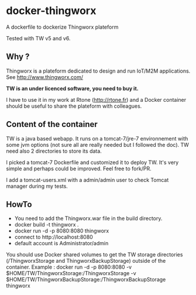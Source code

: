 # docker-thingworx
A dockerfile to dockerize Thingworx plateform

Tested with TW v5 and v6.

Why ?
-----

Thingworx is a plateform dedicated to design and run IoT/M2M applications. See http://www.thingworx.com/

**TW is an under licenced software, you need to buy it.**

I have to use it in my work at Rtone (http://rtone.fr) and a Docker container should be useful to share the plateform with colleagues.

Content of the container
------------------------

TW is a java based webapp. It runs on a tomcat-7/jre-7 environnement with some jvm options (not sure all are really needed but I followed the doc). TW need also 2 directories to store its data.

I picked a tomcat-7 Dockerfile and customized it to deploy TW. It's very simple and perhaps could be improved. Feel free to fork/PR.

I add a tomcat-users.xml with a admin/admin user to check Tomcat manager during my tests.

HowTo
-----

 * You need to add the Thingworx.war file in the build directory.
 * docker build -t thingworx .
 * docker run -d -p 8080:8080 thingworx
 * connect to http://localhost:8080
 * default account is Administrator/admin

You should use Docker shared volumes to get the TW storage directories (/ThingworxStorage and ThingworxBackupStorage) outside of the container. Example : docker run -d -p 8080:8080 -v $HOME/TW/ThingworxStorage:/ThingworxStorage -v $HOME/TW/ThingworxBackupStorage:/ThingworxBackupStorage thingworx
